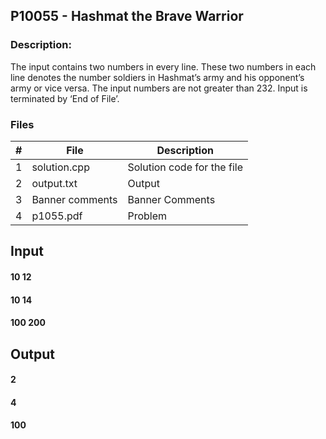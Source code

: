 ## P10055 - Hashmat the Brave Warrior
### Description:

The input contains two numbers in every line. These two numbers in each line denotes the number
soldiers in Hashmat’s army and his opponent’s army or vice versa. The input numbers are not greater
than 232. Input is terminated by ‘End of File’.

### Files

|   #   | File            | Description                                        |
| :---: | --------------- | -------------------------------------------------- |
|   1   | solution.cpp         |Solution code for the file     |
|   2   | output.txt  | Output          |
|   3   |Banner comments |Banner Comments |
|   4   |p1055.pdf |Problem |

## Input
#### 10 12
#### 10 14
#### 100 200

## Output
#### 2
#### 4
#### 100
